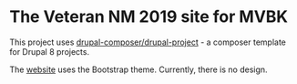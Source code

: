 # The Veteran NM 2019 site for MVBK 

This project uses [drupal-composer/drupal-project](https://github.com/drupal-composer/drupal-project) - a composer template for Drupal 8 projects.

The [website](http://vet-nm-2019.mvbk.no/) uses the Bootstrap theme. Currently, there is no design.

